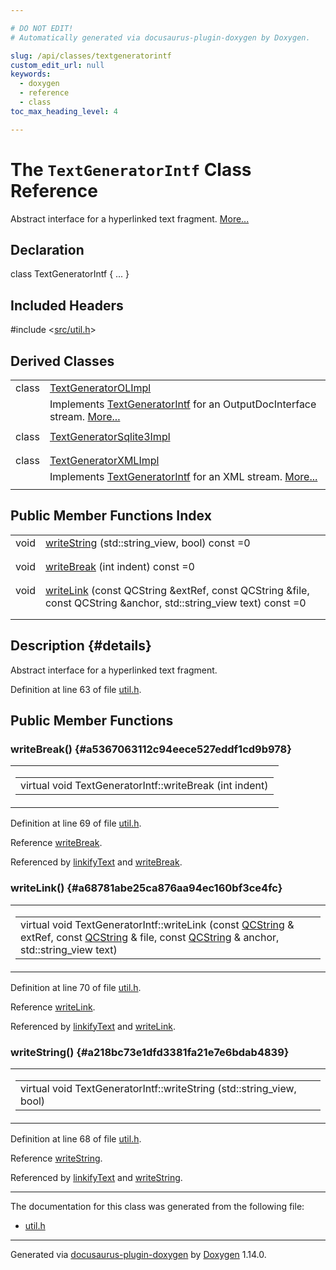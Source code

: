 ```yaml
---

# DO NOT EDIT!
# Automatically generated via docusaurus-plugin-doxygen by Doxygen.

slug: /api/classes/textgeneratorintf
custom_edit_url: null
keywords:
  - doxygen
  - reference
  - class
toc_max_heading_level: 4

---
```


<div class="doxyPage">

# The `TextGeneratorIntf` Class Reference

Abstract interface for a hyperlinked text fragment. <a href="#details">More...</a>

## Declaration

<div class="doxyDeclaration">
class TextGeneratorIntf { ... }
</div>

## Included Headers

<div class="doxyIncludesList">#include &lt;<a href="/web-doxygen/docs/api/files/src/util-h">src/util.h</a>&gt;
</div>

## Derived Classes

<table class="doxyMembersIndex">

<tr class="doxyMemberIndexItem">
<td class="doxyMemberIndexItemType" align="left" valign="top">class</td>
<td class="doxyMemberIndexItemName" align="left" valign="top"><a href="/web-doxygen/docs/api/classes/textgeneratorolimpl">TextGeneratorOLImpl</a></td>
</tr>
<tr class="doxyMemberIndexDescription">
<td class="doxyMemberIndexDescriptionLeft"></td>
<td class="doxyMemberIndexDescriptionRight">
Implements <a href="/web-doxygen/docs/api/classes/textgeneratorintf">TextGeneratorIntf</a> for an OutputDocInterface stream. <a href="/web-doxygen/docs/api/classes/textgeneratorolimpl/#details">More...</a>
</td>
</tr>
<tr class="doxyMemberIndexSeparator">
<td class="doxyMemberIndexSeparator" colspan="2"></td>
</tr>

<tr class="doxyMemberIndexItem">
<td class="doxyMemberIndexItemType" align="left" valign="top">class</td>
<td class="doxyMemberIndexItemName" align="left" valign="top"><a href="/web-doxygen/docs/api/classes/textgeneratorsqlite3impl">TextGeneratorSqlite3Impl</a></td>
</tr>
<tr class="doxyMemberIndexDescription">
<td class="doxyMemberIndexDescriptionLeft"></td>
<td class="doxyMemberIndexDescriptionRight">
</td>
</tr>
<tr class="doxyMemberIndexSeparator">
<td class="doxyMemberIndexSeparator" colspan="2"></td>
</tr>

<tr class="doxyMemberIndexItem">
<td class="doxyMemberIndexItemType" align="left" valign="top">class</td>
<td class="doxyMemberIndexItemName" align="left" valign="top"><a href="/web-doxygen/docs/api/classes/textgeneratorxmlimpl">TextGeneratorXMLImpl</a></td>
</tr>
<tr class="doxyMemberIndexDescription">
<td class="doxyMemberIndexDescriptionLeft"></td>
<td class="doxyMemberIndexDescriptionRight">
Implements <a href="/web-doxygen/docs/api/classes/textgeneratorintf">TextGeneratorIntf</a> for an XML stream. <a href="/web-doxygen/docs/api/classes/textgeneratorxmlimpl/#details">More...</a>
</td>
</tr>
<tr class="doxyMemberIndexSeparator">
<td class="doxyMemberIndexSeparator" colspan="2"></td>
</tr>

</table>

## Public Member Functions Index

<table class="doxyMembersIndex">

<tr class="doxyMemberIndexItem">
<td class="doxyMemberIndexItemType" align="left" valign="top">void</td>
<td class="doxyMemberIndexItemName" align="left" valign="top"><a href="#a218bc73e1dfd3381fa21e7e6bdab4839">writeString</a> (std::string_view, bool) const =0</td>
</tr>
<tr class="doxyMemberIndexDescription">
<td class="doxyMemberIndexDescriptionLeft"></td>
<td class="doxyMemberIndexDescriptionRight">
</td>
</tr>
<tr class="doxyMemberIndexSeparator">
<td class="doxyMemberIndexSeparator" colspan="2"></td>
</tr>

<tr class="doxyMemberIndexItem">
<td class="doxyMemberIndexItemType" align="left" valign="top">void</td>
<td class="doxyMemberIndexItemName" align="left" valign="top"><a href="#a5367063112c94eece527eddf1cd9b978">writeBreak</a> (int indent) const =0</td>
</tr>
<tr class="doxyMemberIndexDescription">
<td class="doxyMemberIndexDescriptionLeft"></td>
<td class="doxyMemberIndexDescriptionRight">
</td>
</tr>
<tr class="doxyMemberIndexSeparator">
<td class="doxyMemberIndexSeparator" colspan="2"></td>
</tr>

<tr class="doxyMemberIndexItem">
<td class="doxyMemberIndexItemType" align="left" valign="top">void</td>
<td class="doxyMemberIndexItemName" align="left" valign="top"><a href="#a68781abe25ca876aa94ec160bf3ce4fc">writeLink</a> (const QCString &amp;extRef, const QCString &amp;file, const QCString &amp;anchor, std::string_view text) const =0</td>
</tr>
<tr class="doxyMemberIndexDescription">
<td class="doxyMemberIndexDescriptionLeft"></td>
<td class="doxyMemberIndexDescriptionRight">
</td>
</tr>
<tr class="doxyMemberIndexSeparator">
<td class="doxyMemberIndexSeparator" colspan="2"></td>
</tr>

</table>

## Description {#details}

Abstract interface for a hyperlinked text fragment.

Definition at line 63 of file <a href="/web-doxygen/docs/api/files/src/util-h">util.h</a>.

<div class="doxySectionDef">

## Public Member Functions

### writeBreak() {#a5367063112c94eece527eddf1cd9b978}

<div class="doxyMemberItem">
<div class="doxyMemberProto">
<table class="doxyMemberLabels">
<tr class="doxyMemberLabels">
<td class="doxyMemberLabelsLeft">
<table class="doxyMemberName">
<tr>
<td class="doxyMemberName">virtual void TextGeneratorIntf::writeBreak (int indent)</td>
</tr>
</table>
</td>
</tr>
</table>
</div>
<div class="doxyMemberDoc">



Definition at line 69 of file <a href="/web-doxygen/docs/api/files/src/util-h">util.h</a>.

Reference <a href="#a5367063112c94eece527eddf1cd9b978">writeBreak</a>.

Referenced by <a href="/web-doxygen/docs/api/files/src/util-cpp/#ae61ca16879462ab6bd55475fa265b251">linkifyText</a> and <a href="#a5367063112c94eece527eddf1cd9b978">writeBreak</a>.
</div>
</div>

### writeLink() {#a68781abe25ca876aa94ec160bf3ce4fc}

<div class="doxyMemberItem">
<div class="doxyMemberProto">
<table class="doxyMemberLabels">
<tr class="doxyMemberLabels">
<td class="doxyMemberLabelsLeft">
<table class="doxyMemberName">
<tr>
<td class="doxyMemberName">virtual void TextGeneratorIntf::writeLink (const <a href="/web-doxygen/docs/api/classes/qcstring">QCString</a> &amp; extRef, const <a href="/web-doxygen/docs/api/classes/qcstring">QCString</a> &amp; file, const <a href="/web-doxygen/docs/api/classes/qcstring">QCString</a> &amp; anchor, std::string_view text)</td>
</tr>
</table>
</td>
</tr>
</table>
</div>
<div class="doxyMemberDoc">



Definition at line 70 of file <a href="/web-doxygen/docs/api/files/src/util-h">util.h</a>.

Reference <a href="#a68781abe25ca876aa94ec160bf3ce4fc">writeLink</a>.

Referenced by <a href="/web-doxygen/docs/api/files/src/util-cpp/#ae61ca16879462ab6bd55475fa265b251">linkifyText</a> and <a href="#a68781abe25ca876aa94ec160bf3ce4fc">writeLink</a>.
</div>
</div>

### writeString() {#a218bc73e1dfd3381fa21e7e6bdab4839}

<div class="doxyMemberItem">
<div class="doxyMemberProto">
<table class="doxyMemberLabels">
<tr class="doxyMemberLabels">
<td class="doxyMemberLabelsLeft">
<table class="doxyMemberName">
<tr>
<td class="doxyMemberName">virtual void TextGeneratorIntf::writeString (std::string_view, bool)</td>
</tr>
</table>
</td>
</tr>
</table>
</div>
<div class="doxyMemberDoc">



Definition at line 68 of file <a href="/web-doxygen/docs/api/files/src/util-h">util.h</a>.

Reference <a href="#a218bc73e1dfd3381fa21e7e6bdab4839">writeString</a>.

Referenced by <a href="/web-doxygen/docs/api/files/src/util-cpp/#ae61ca16879462ab6bd55475fa265b251">linkifyText</a> and <a href="#a218bc73e1dfd3381fa21e7e6bdab4839">writeString</a>.
</div>
</div>

</div>

<hr/>

The documentation for this class was generated from the following file:

<ul>
<li><a href="/web-doxygen/docs/api/files/src/util-h">util.h</a></li>
</ul>

<hr/>

<p class="doxyGeneratedBy">Generated via <a href="https://github.com/xpack/docusaurus-plugin-doxygen">docusaurus-plugin-doxygen</a> by <a href="https://www.doxygen.nl">Doxygen</a> 1.14.0.</p>

</div>
